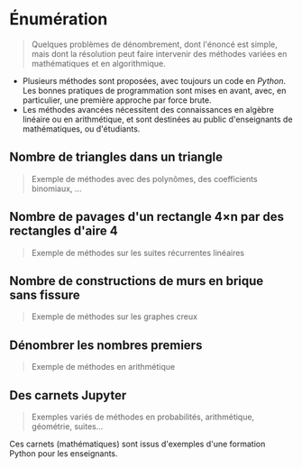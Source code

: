 # Énumération

> Quelques problèmes de dénombrement, dont l'énoncé est simple, mais dont la résolution peut faire intervenir des méthodes variées en mathématiques et en algorithmique.

- Plusieurs méthodes sont proposées, avec toujours un code en *Python*. Les bonnes pratiques de programmation sont mises en avant, avec, en particulier, une première approche par force brute.
- Les méthodes avancées nécessitent des connaissances en algèbre linéaire ou en arithmétique, et sont destinées au public d'enseignants de mathématiques, ou d'étudiants.

## Nombre de triangles dans un triangle

> Exemple de méthodes avec des polynômes, des coefficients binomiaux, ...

## Nombre de pavages d'un rectangle 4×n par des rectangles d'aire 4

> Exemple de méthodes sur les suites récurrentes linéaires

## Nombre de constructions de murs en brique sans fissure

> Exemple de méthodes sur les graphes creux

## Dénombrer les nombres premiers

> Exemple de méthodes en arithmétique

## Des carnets Jupyter

> Exemples variés de méthodes en probabilités, arithmétique, géométrie, suites...

Ces carnets (mathématiques) sont issus d'exemples d'une formation Python pour les enseignants.
